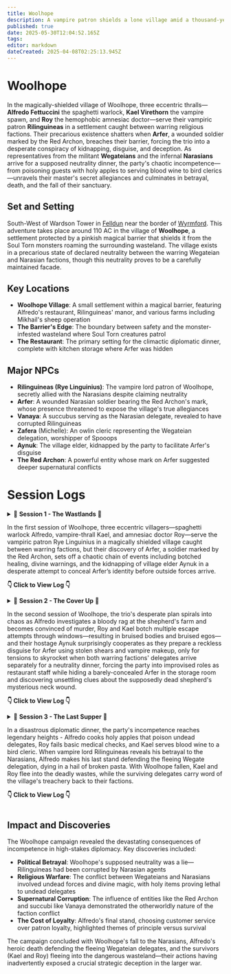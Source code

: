 ```yaml
---
title: Woolhope
description: A vampire patron shields a lone village amid a thousand-year war's no man's land.
published: true
date: 2025-05-30T12:04:52.165Z
tags: 
editor: markdown
dateCreated: 2025-04-08T02:25:13.945Z
---
```


# Woolhope

In the magically-shielded village of Woolhope, three eccentric thralls—**Alfredo Fettuccini** the spaghetti warlock, **Kael Virethorn** the vampire spawn, and **Roy** the hemophobic amnesiac doctor—serve their vampiric patron **Rilinguineas** in a settlement caught between warring religious factions. Their precarious existence shatters when **Arfer**, a wounded soldier marked by the Red Archon, breaches their barrier, forcing the trio into a desperate conspiracy of kidnapping, disguise, and deception. As representatives from the militant **Wegateians** and the infernal **Narasians** arrive for a supposed neutrality dinner, the party's chaotic incompetence—from poisoning guests with holy apples to serving blood wine to bird clerics—unravels their master's secret allegiances and culminates in betrayal, death, and the fall of their sanctuary.

## Set and Setting

South-West of Wardson Tower in [Felldun](/locations/Mardun/Felldun) near the border of [Wyrmford](/locations/Mardun/Wyrmford). This adventure takes place around 110 AC in the village of **Woolhope**, a settlement protected by a pinkish magical barrier that shields it from the Soul Torn monsters roaming the surrounding wasteland. The village exists in a precarious state of declared neutrality between the warring Wegateian and Narasian factions, though this neutrality proves to be a carefully maintained facade.

## Key Locations

- **Woolhope Village**: A small settlement within a magical barrier, featuring Alfredo's restaurant, Rilinguineas' manor, and various farms including Mikhail's sheep operation
- **The Barrier's Edge**: The boundary between safety and the monster-infested wasteland where Soul Torn creatures patrol
- **The Restaurant**: The primary setting for the climactic diplomatic dinner, complete with kitchen storage where Arfer was hidden

## Major NPCs

- **Rilinguineas (Rye Linguinius)**: The vampire lord patron of Woolhope, secretly allied with the Narasians despite claiming neutrality
- **Arfer**: A wounded Narasian soldier bearing the Red Archon's mark, whose presence threatened to expose the village's true allegiances
- **Vanaya**: A succubus serving as the Narasian delegate, revealed to have corrupted Rilinguineas
- **Zafera** (Michelle): An owlin cleric representing the Wegateian delegation, worshipper of Spooops
- **Aynuk**: The village elder, kidnapped by the party to facilitate Arfer's disguise
- **The Red Archon**: A powerful entity whose mark on Arfer suggested deeper supernatural conflicts

# Session Logs

<details>

  <summary>
    📖 <strong>Session 1 - The Wastlands</strong> 📖 

In the first session of Woolhope, three eccentric villagers—spaghetti warlock Alfredo, vampire-thrall Kael, and amnesiac doctor Roy—serve the vampiric patron Rye Linguinius in a magically shielded village caught between warring factions, but their discovery of Arfer, a soldier marked by the Red Archon, sets off a chaotic chain of events including botched healing, divine warnings, and the kidnapping of village elder Aynuk in a desperate attempt to conceal Arfer’s identity before outside forces arrive.
    
**👇 Click to View Log 👇**
  </summary>

### **Session Metadata**  
- **Date**: April 7, 2025 
- **Session Number**: 1 


### **Session Log**  
#### **Entities**  
- **Player Characters (PCs)**:  
  - **Alfredo Fettuccini** (Nick): A spaghetti-based warlock, servant of the vampiric patron Rye Linguinius. Provides culinary services in the village.  
  - **Kael Virethorn** (Matthew): A vampire-esque thrall who manages village efficiency and sustains himself on animal blood.  
  - **Roy** (Cam): A hemophobic amnesiac "village doctor" who secretly sacrifices patients to Rye Linguinius.  
- **NPCs**:  
  - **Rye Linguinius**: The vampiric patron of Woolhope, protector of the village.  
  - **Arfer**: A wounded soldier from beyond the barrier, marked by the "Red Archon."  
  - **Aynuk**: The village elder, a gossipy figure with hidden knowledge.  
- **Factions/Concepts**:  
  - **Woolhope**: A village trapped in a magical barrier amidst a war between the Narascines and Wegatians.  
  - **The Red Archon**: A feared entity from beyond the barrier, implied to rival Rye Linguinius.  
  - **Soul Torn**: Monstrous entities inhabiting the wasteland outside the barrier.  

#### **Relationships & Interactions**  
- The PCs are thralls bound to Rye Linguinius, though Roy’s allegiance is ambiguous due to his amnesia.  
- Tension arises between the party and Aynuk when he discovers Arfer, leading to his kidnapping.  
- Alfredo’s devotion to "Breezy E" (his spaghetti patron) contrasts with Kael’s utilitarian vampirism and Roy’s chaotic neutrality.  

#### **Important Dialogue/Decisions**  
- **Discovery of Arfer**:  
  - *Alfredo*: "We must feed the hungry!" (Feeds Arfer marinara sauce).  
  - *Kael*: "This is how you treat your patients?" (After Roy explodes Arfer’s veins).  
- **Rye Linguinius’ Warning**: "Do not fuck this up. If the Red Archon finds him, we are all in danger."  
- **Kidnapping Aynuk**: The party debates disguising Arfer as Aynuk to hide him from the Red Archon’s representatives.  

#### **Notable Actions**  
- Roy’s necrotic "blood pressure experiment" on Arfer nearly kills him.  
- The party kidnaps Aynuk to silence him, planning to use his identity to hide Arfer.  


### **Session Timeline**  
1. **Introduction to Woolhope** (1/4 session):  
   - The PCs describe their roles in the village and their relationships with Rye Linguinius.  
   - Alfredo reveals his spaghetti-based physiology and devotion to "Breezy E."  

2. **Discovery of Arfer** (1/4 session):  
   - The party finds Arfer wounded near the barrier. Kael tastes his blood; Roy "heals" him violently.  
   - Aynuk warns them of the Red Archon’s mark on Arfer.  

3. **Confrontation with Rye Linguinius** (1/4 session):  
   - Rye orders the party to hide Arfer before representatives of the warring factions arrive.  
   - The party debates solutions, settling on kidnapping Aynuk to use his identity.  

4. **Kidnapping Aynuk** (1/4 session):  
   - The party breaks into Aynuk’s home, knocks him unconscious, and flees with him rolled in a rug.  



### **Character Progress Breakdown**  
#### **Alfredo Fettuccini**  
- **Progress**: Reinforced his role as a devout servant of Breezy E.  
- **Key Actions**: Fed Arfer marinara; advocated for balancing factions by capturing another outsider.  
- **Relationships**: Showed loyalty to Rye Linguinius but clashed with Roy’s methods.  

#### **Kael Virethorn**  
- **Progress**: Struggled with bloodlust but adhered to Rye’s rules.  
- **Key Actions**: Tasted Arfer’s blood; supported hiding Arfer in the restaurant.  
- **Emotional Arc**: Torn between hunger and duty.  

#### **Roy**  
- **Progress**: Revealed his amnesia and chaotic tendencies.  
- **Key Actions**: Experimented on Arfer; helped kidnap Aynuk.  
- **Relationships**: Distrusted by the party due to his violent "healing."  



### **NPCs Encountered**  
- **Arfer**:  
  - **First Impression**: Bloodied soldier with armor bearing the Red Archon’s symbol.  
  - **Notable Dialogue**: "Help me... The Red Archon forced me to fight."  
- **Aynuk**:  
  - **First Impression**: Village elder, initially helpful but now a kidnapping victim.  
  - **Allegiances**: Loyal to Woolhope but feared outsiders.  



### **Locations Visited**  
- **Woolhope Village**:  
  - **Description**: A secluded village protected by a pinkish magical barrier.  
  - **Notable Features**: Restaurant (Alfredo’s workplace), Rye Linguinius’ manor.  
- **The Barrier’s Edge**:  
  - **Dangers**: Soul Torn monsters patrol the wasteland beyond.  



### **Combat Encounters**  
N/A (No combat occurred, but tension with the Soul Torn was foreshadowed.)  



### **Highlights & Memorable Moments**  
- **Funny Quotes**:  
  - Alfredo: "I fed him of my body and blood!"  
  - Roy: "I’m a medical professional" (before exploding Arfer’s veins).  
- **Plot Twist**: Aynuk’s kidnapping and the party’s harebrained disguise plan.  



### **Loot & Rewards**  
N/A (No loot obtained, but Arfer’s armor and Aynuk’s books may become relevant.)  



### **Quest Progressions**  
- **Current Objective**: Hide Arfer from the Red Archon’s representatives.  
- **Next Steps**: Disguise Arfer as Aynuk or integrate him into the restaurant.  



### **World & Lore Discoveries**  
- **The Red Archon**: A powerful enemy of Rye Linguinius, marking Arfer as a possession.  
- **Soul Torn**: Monstrous entities in the wasteland, hinting at the barrier’s purpose.  
  
</details>

<details>

  <summary>
    📖 <strong>Session 2 - The Cover Up</strong> 📖 

In the second session of Woolhope, the trio's desperate plan spirals into chaos as Alfredo investigates a bloody rag at the shepherd's farm and becomes convinced of murder, Roy and Kael botch multiple escape attempts through windows—resulting in bruised bodies and bruised egos—and their hostage Aynuk surprisingly cooperates as they prepare a reckless disguise for Arfer using stolen shears and vampire makeup, only for tensions to skyrocket when both warring factions' delegates arrive separately for a neutrality dinner, forcing the party into improvised roles as restaurant staff while hiding a barely-concealed Arfer in the storage room and discovering unsettling clues about the supposedly dead shepherd's mysterious neck wound.
    
**👇 Click to View Log 👇**
  </summary>

  ### **[Session Metadata]**
- **Date:** May 1st 2025
- **Session Number:** 2
- **Duration:** 2 hours
- **Players Present:** All (Cam/Roy, Nick/Alfredo Fettuccini, Matthew/Kael Virethorn)

### **[Recap of Previous Session]**
The party - vampire spawn serving patron Rye Linguineas - discovered Arfer, a wounded Narasine soldier, near their magically shielded village of Wolhope. Recognizing his presence could disrupt impending peace negotiations between the warring Narasine and Wegation factions, they kidnapped village elder Ainuk to conceal Arfer's arrival. Their current plan involves disguising Arfer as Ainuk using his beard while hiding the real Ainuk. Alfredo went searching for sheep shears to facilitate the disguise while Kael and Roy transported Ainuk to Linguineas' manor.

**Unresolved Plot Threads:**
1. Will the beard disguise successfully fool village observers?
2. What consequences will come from kidnapping Ainuk?
3. Why was Arfer left untouched near the barrier?
4. What are the true intentions of the arriving diplomatic delegations?
5. How will the party maintain Wolhope's neutrality?
6. What caused the bloody rag at Mikhail's farm?
7. Is Mikhail's wife actually unfaithful or is there another explanation?

### **[Session Log] - Major Events**

**Entities:**
- **PCs:**
  - **Roy:** Human, Cleric (Death Domain), Linguineas thrall - Currently injured from window jumps
  - **Alfredo Fettuccini:** Spaghetti Construct, Warlock (Undead), Linguineas thrall - Carrying stolen shears
  - **Kael Virethorn:** Dhampir, Paladin (Oathbreaker), Linguineas thrall - Used spider climb ability

**Relationships & Interactions:**
1. **Party and Ainuk:** Transitioned from hostile kidnapping to cooperative hostage after Ainuk agreed to the disguise plan.
2. **Alfredo and Mikhail's Wife:** Tense confrontation after Alfredo accused her of infidelity/murder based on circumstantial evidence.
3. **Kael and Arfer:** Nearly bit Arfer during the disguise process, showing vampire spawn instincts conflicting with mission goals.
4. **Roy and Blacksmith:** Established rapport while secretly disposing of Arfer's military insignia.
5. **Party and Vampire Spawn Servants:** Leveraged existing hierarchy to acquire resources (makeup, keys) for their plan.

**Important Dialogue:**
1. "I know what you've done." - Alfredo to Mikhail's wife, revealing his paranoia about the bloody rag.
2. "Welcome Wegations... Welcome Narasine." - Kael formally greeting the delegates while maintaining cover as staff.
3. "We're probably better off just hiding the first guy and not taking this guy's beard off." - Roy questioning their convoluted plan.
4. "Something's a foot." - Alfredo's pun while investigating Mikhail's disappearance.

**Notable Actions:**
1. **Window Escape:** Roy and Kael's disastrous acrobatics while fleeing imagined threats resulted in significant fall damage.
2. **Evidence Destruction:** The party melted down Arfer's military gear at the blacksmith while discovering suspiciously large shoes.
3. **Storage Room Hideout:** Created an elaborate hiding spot for Arfer in the restaurant's storage area.
4. **Staff Impersonation:** Successfully infiltrated the serving staff to monitor the diplomatic dinner.

### **[Session Timeline]**

**1. Beard Acquisition (1/4 session)**
Alfredo searched Mikhail's empty farmhouse, finding shears but also a bloody rag and oversized shoes that sparked murder suspicions. His paranoid return through town nearly exposed their operation.

**2. Disastrous Reunion (1/3 session)**
The party's reunion at Linguineas' manor turned chaotic with window escapes, carpet barricades, and near-vampire feeding. They ultimately secured Ainuk's cooperation for the beard disguise.

**3. Identity Erasure (1/4 session)**
The group burned Arfer's clothes, melted his military insignia, and applied makeup to conceal his identity - though Kael nearly turned him into another vampire spawn in the process.

**4. Diplomatic Arrivals (1/4 session)**
Wegation delegate Saris Zouzefry and Narasine representative Vanaya arrived separately for the neutrality verification dinner, forcing the party into their serving staff cover roles.

### **[Character Progress Breakdown]**

**Roy (Cam)**
- **Progress:** Demonstrated moral flexibility by allowing Kael's near-turn of Arfer before intervening with holy water.
- **Key Actions:** 
  - Successfully augured against killing Arfer
  - Created makeshift floral cloak for Arfer
  - Took primary responsibility for guarding the hidden Arfer
- **Relationships Changed:** Established rapport with the blacksmith while uncovering possible infidelity clues.
- **Emotional Arc:** Transitioned from panicked escapee to focused protector during storage room stakeout.

**Alfredo Fettuccini (Nick)**
- **Progress:** Developed paranoia about Mikhail's "murder" that may indicate growing instability.
- **Key Actions:**
  - Acquired critical shears for disguise plan
  - Confronted Mikhail's wife without evidence
  - Masterminded storage room hiding spot
- **Relationships Changed:** Antagonized Mikhail's wife while bonding with Roy over shared stress.
- **Emotional Arc:** Descended into near-psychosis about village conspiracies after seeing Mikhail alive.

**Kael Virethorn (Matthew)**
- **Progress:** Struggled with vampire instincts during critical moments (nearly biting Arfer).
- **Key Actions:**
  - Used spider climb to recover from fall damage
  - Served as frontline waiter during delegate arrival
  - Helped restrain and disguise Arfer
- **Relationships Changed:** Tested boundaries with Linguineas' other spawn while maintaining cover.
- **Emotional Arc:** Balanced predatory nature with mission requirements during high-stakes scenarios.

### **[NPCs Encountered]**

**Ainuk**
- **Role:** Village elder (hostage/co-conspirator)
- **Notable Traits:** Surprisingly cooperative after initial kidnapping
- **Key Dialogue:** "Shut up Roy... how are you talking through a carpet?"
- **Relationship to PCs:** From kidnapping victim to willing participant in the deception

**Mikhail & Wife**
- **Role:** Local shepherd and spouse
- **Notable Traits:** Oversized shoes sparked infidelity theories; later seen alive with neck wound
- **Key Dialogue:** "Mixed up my birthday gift and got shoes that were too big."
- **Relationship to PCs:** Unaware of Alfredo's accusations and suspicions

**Delegates:**
1. **Saris Zouzefry (Wegation)**
   - Scaly green skin, regal bearing
   - Polite but formal with serving staff

2. **Vanaya (Narasine)**
   - Fiery tiefling-like appearance
   - Dismissive attitude, had imp announce her

### **[Locations Visited]**

**Mikhail's Farmstead**
- Empty during visit with bloody rag in barn
- Later revealed Mikhail was alive with suspicious neck wound

**Blacksmith's Forge**
- Where Arfer's military insignia were destroyed
- Blacksmith's large shoes matched those in Mikhail's bedroom

**Restaurant Storage Room**
- Arfer's current hiding place
- Camouflaged behind flour sacks and crates
- Adjacent to kitchen where delegates dine

### **[Highlights & Memorable Moments]**

**Critical Fails:**
- Roy and Kael's consecutive failed acrobatics during window escape (took 15 damage total)
- Alfredo's terrible investigation rolls at Mikhail's farm

**Comedic Gold:**
- Roy spraying holy water at Kael like a misbehaving cat
- Alfredo producing marinara from his hands as vampire spawn offering
- Entire "big feet" conversation with the blacksmith

**Dramatic Tension:**
- Kael nearly turning Arfer into a vampire spawn
- Mikhail's reappearance with mysterious neck wound
- Tense delegate arrivals signaling coming conflict

### **[Loot & Rewards]**

- **Sheep Shears:** Acquired from Mikhail's home (Alfredo)
- **Makeup Kit:** "Borrowed" from Linguineas' supplies
- **Flour Sack Cloak:** Improvised disguise for Arfer
- **Whiskey Bottle:** Found in lost and found (Alfredo)

### **[Quest Progressions]**

**Main Quest:**
- Neutrality Verification Dinner underway with both delegations present
- Arfer successfully hidden but precarious situation developing

**New Complications:**
- Mikhail's mysterious neck wound and reappearance
- Serving staff roles limit party's mobility during critical event
- Vanaya's obvious hostility toward Wegation delegates

**Next Steps:**
1. Maintain Arfer's concealment during dinner service
2. Monitor delegate interactions for signs of conflict
3. Investigate Mikhail's strange behavior
4. Determine true purpose of diplomatic meeting
  
</details>

<details> 
  <summary> 📖 <strong>Session 3 - The Last Supper</strong> 📖
    
In a disastrous diplomatic dinner, the party's incompetence reaches legendary heights - Alfredo cooks holy apples that poison undead delegates, Roy fails basic medical checks, and Kael serves blood wine to a bird cleric. When vampire lord Rilinguineas reveals his betrayal to the Narasians, Alfredo makes his last stand defending the fleeing Wegate delegation, dying in a hail of broken pasta. With Woolhope fallen, Kael and Roy flee into the deadly wastes, while the surviving delegates carry word of the village's treachery back to their factions.

**👇 Click to View Log 👇**

</summary>

  ### **[Session Metadata]**
- **Date:** May 29th, 2025
- **Session Number:** 3
- **Duration:** 2.5 Hours
- **Players Present:** All

### **[Recap of Previous Session]**
The party - consisting of Alfredo Fettuccini (spaghetti warlock), Kael Virethorn (vampire thrall), and Roy (amnesiac doctor) - serves vampire patron Rilinguineas in the magically-shielded village of Woolhope, caught between warring religious factions. Last session saw the trio attempting to hide soldier Arfer (bearing a suspicious red shoulder mark) from visiting delegations by disguising him as an elder, then ultimately stashing him in a kitchen closet. Their chaotic efforts included a three-story window jump and multiple falls, revealing Kael's forgotten spider-climbing abilities. As this session opens, the party prepares to serve dinner to the rival delegations: the Narasians (led by winged demon Venaia) and the Wegate delegation (including owlin cleric Zafera), while maintaining Arfer's concealment.

**Unresolved Plot Threads:**
- Will the party successfully conceal Arfer throughout the diplomatic dinner?
- What is the true purpose of this meeting between enemy factions?
- Why does Arfer bear the red shoulder mark, and what are his intentions?
- How will the vampire patron react to the party's chaotic handling of his restaurant?
- What consequences will follow from nearly poisoning both delegations?
- Can the party determine which faction (if any) Woolhope truly supports?
- What is the significance of the golden apple found in the storage room?

### **[Session Log] - Major Events**

**Entities:**
- **PCs:**
  - **Alfredo Fettuccini:** Spaghetti Warlock, Patron: Breezy E - Currently charmed by Vanaya
  - **Kael Virethorn:** Dhampir Vampire Thrall - Garlic allergy triggered
  - **Roy:** Human "Doctor" - Failed spectacularly at medical assessments
- **NPCs:**
  - **Rilinguineas:** Vampire Lord (Woolhope ruler) - Betrayed neutrality by allying with Narasians
  - **Vanaya:** Succubus (Narasian delegate) - Revealed as corrupting influence
  - **Zafera:** Owlin Cleric (Wegation delegate) - Witnessed the restaurant's failures
  - **Arfer:** Marked Soldier (Hidden in kitchen) - Unintentionally revealed Wegate allegiance
- **Locations:**
  - **Woolhope Dining Hall:** Site of disastrous diplomatic dinner
  - **Kitchen Storage:** Contained golden apple and hidden soldier
- **Items:**
  - **Golden Apple:** Holy fruit causing undead harm (consumed)
  - **Blood Rose Wine:** Vampire-friendly vintage offended Wegate delegates
- **Concepts:**
  - **Divine Spark:** Zafera's healing ability that saved Saris
  - **Hospitality Oath:** Alfredo's fatal commitment to customer service

**Relationships & Interactions:**
1. **Alfredo and Rilinguineas:** Master-servant relationship shattered when Alfredo defended customers against his patron's attack, leading to his death.
2. **Party and Zafera:** From suspicious service staff to attempted murderers, destroying any chance of Wegate alliance.
3. **Rilinguineas and Vanaya:** Revealed as secret allies, corrupting Woolhope's neutrality.
4. **Kael and Roy:** Fellow survivors who chose to brave the wastes together after the fall.
5. **Arfer and Wegate:** His revealed shoulder mark confirmed his allegiance, making him a liability.

**Important Dialogue:**
1. **"You poison the child of Spooops!"** - Zafera realizing the holy apple crisps were harming her undead comrades.
2. **"I take an oath to defend the customers... I shan't break it now."** - Alfredo's last stand against his patron.
3. **"This is not a neutral place."** - Zafera's realization of Woolhope's betrayal.
4. **"Animals of the village! Free food in the restaurant!"** - Alfredo's desperate animal summoning.
5. **"We walk the waste."** - Kael and Roy's grim decision to flee the fallen village.

**Notable Actions:**
1. **Golden Apple Discovery:** Roy found and Alfredo cooked the holy fruit, inadvertently poisoning undead delegates.
2. **Blood Wine Service:** Kael served vampire-friendly wine to bird-like Zafera, offending her.
3. **Medical Malpractice:** Roy failed to diagnose Saris' condition despite being a "doctor."
4. **Final Stand:** Alfredo sacrificed himself holding the door against his master.
5. **Escape:** Zafera barely escaped with poisoned delegates thanks to divine healing.

### **[Session Timeline]**

**1. Dinner Service Disaster (1/3 session)**
The party attempted to serve dinner while hiding Arfer. Alfredo struggled with missing ingredients, Roy failed to find garlic (discovering the golden apple instead), and Kael offended both delegations - serving deviled eggs to a bird-person and blood wine to the Wegate group. The golden apple crisps poisoned the undead Wegate members, while garlic in Rilinguineas' pasta nearly killed him.

**2. Poison Aftermath (1/3 session)**
Chaos erupted as Zafera realized her delegation was being poisoned. Roy's "calm emotions" spell briefly stabilized the situation, but Alfredo's animal summoning and door barricade escalated tensions. Medical attempts failed spectacularly until Zafera's divine healing saved Saris.

**3. Betrayal Revealed (1/3 session)**
Rilinguineas and Vanaya's glowing magenta eyes revealed their alliance, confirming Woolhope had chosen the Narasian side. Alfredo died defending Zafera's escape, while Kael and Roy fled into the wastes. The session ended with Woolhope fallen to the Narasians.

### **[Character Progress Breakdown]**

**Alfredo Fettuccini (Nick)**
- **Progress:** Demonstrated unwavering commitment to hospitality over patron loyalty
- **Key Actions:** 
  - Cooked holy apple crisps that poisoned undead
  - Summoned animals as distraction
  - Died barricading door for Zafera's escape
- **Relationships:** 
  - Betrayed Rilinguineas to protect customers
  - Earned Zafera's begrudging respect in death
- **Emotional Arc:** From frustrated chef to principled martyr

**Kael Virethorn (Matthew)**
- **Progress:** Remembered spider-climbing ability but forgot garlic allergy
- **Key Actions:** 
  - Offended delegations with poor food choices
  - Survived garlic exposure
  - Chose to flee with Roy
- **Relationships:** 
  - Failed as waiter but succeeded as survivor
- **Emotional Arc:** From panicked servant to pragmatic survivor

**Roy (Cam)**
- **Progress:** "Medical skills" proved disastrous but found critical golden apple
- **Key Actions:** 
  - Failed to diagnose Saris
  - Discovered golden apple
  - Cast calm emotions
- **Relationships:** 
  - Revealed as incompetent to Zafera
  - Bonded with Kael in escape
- **Emotional Arc:** From clueless to desperate survivor

### **[NPCs Encountered]**

**Zafera**
- **First Impression:** Stern owlin cleric unimpressed with service
- **Notable Actions:** 
  - Recognized holy apple threat
  - Healed Saris with divine magic
- **Allegiances:** Wegate delegation, Spooops worshipper
- **Relationships:** 
  - Hostile to Narasians
  - Mistrustful of party after poisoning

**Vanaya**
- **First Impression:** Red-clad succubus with demon wings
- **Notable Actions:** 
  - Revealed corruption of Rilinguineas
  - Killed Alfredo with draining kiss
- **Allegiances:** Narasian infiltrator
- **Relationships:** 
  - Controlled Rilinguineas
  - Charmed Alfredo

### **[Locations Visited]**

**Woolhope Dining Hall**
- **Description:** Elegant vampire-owned restaurant now in shambles
- **Notable Features:** 
  - Piano
  - Multiple wine selections
  - Broken windows from escapes
- **Dangers:** 
  - Poisoned food
  - Hostile vampires
- **Lore:** Neutral ground shattered by betrayal

### **[Combat Encounters]**

**The Last Stand**
- **Battlefield:** Restaurant with broken furniture and spilled food
- **Enemies:** 
  - Rilinguineas (Vampire Lord)
  - Vanaya (Succubus)
  - Vampire spawn
- **Outcome:** 
  - Alfredo died
  - Zafera escaped
  - Woolhope fell

### **[Highlights & Memorable Moments]**

1. **Critical Failures:** 
   - Roy's medical checks failing to diagnose obvious poisoning
   - Multiple failed ingredient searches

2. **Epic Saves:** 
   - Zafera's divine healing saving Saris
   - Alfredo's door barricade

3. **Plot Twists:** 
   - Rilinguineas' betrayal revealed
   - Golden apple's holy properties

4. **Character Growth:** 
   - Alfredo's principled last stand

5. **Funny Quotes:** 
   - "They poison the child of spooops!"
   - "I'm a mammalitarian!"
   - "This place sucks."

### **[Loot & Rewards]**

- **Golden Apple:** Discovered but consumed
- **Blood Rose Wine:** Offended delegates
- **Knowledge:** 
  - Woolhope's true allegiance
  - Rilinguineas' corruption

### **[Quest Progressions]**

- **Main Quest:** Woolhope's neutrality destroyed - COMPLETE (FAILURE)
- **Party Objectives:** 
  - Hide Arfer - FAILED
  - Monitor delegates - FAILED
- **Next Steps:** 
  - Survive the wastes (Kael/Roy)
  - Report betrayal (Zafera)

### **[World & Lore Discoveries]**

- **Political Shift:** Woolhope secretly allied with Narasians
- **Religious Conflict:** Holy items harm Wegate undead
- **Magic:** 
  - Teleportation circles used by delegations
  - Divine vs undead interactions

The session ended with Woolhope fallen to the Naracensians, Alfredo dead, and the survivors scattered - setting up potential future consequences in the larger campaign.
  
</details>


## Impact and Discoveries

The Woolhope campaign revealed the devastating consequences of incompetence in high-stakes diplomacy. Key discoveries included:

- **Political Betrayal**: Woolhope's supposed neutrality was a lie—Rilinguineas had been corrupted by Narasian agents
- **Religious Warfare**: The conflict between Wegateians and Narasians involved undead forces and divine magic, with holy items proving lethal to undead delegates
- **Supernatural Corruption**: The influence of entities like the Red Archon and succubi like Vanaya demonstrated the otherworldly nature of the faction conflict
- **The Cost of Loyalty**: Alfredo's final stand, choosing customer service over patron loyalty, highlighted themes of principle versus survival

The campaign concluded with Woolhope's fall to the Narasians, Alfredo's heroic death defending the fleeing Wegateian delegates, and the survivors (Kael and Roy) fleeing into the dangerous wasteland—their actions having inadvertently exposed a crucial strategic deception in the larger war.
